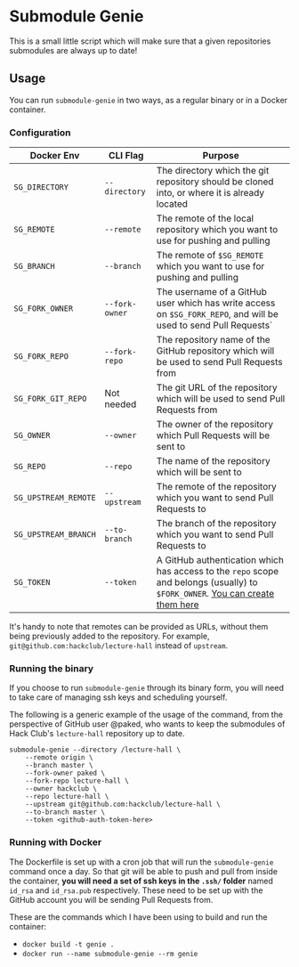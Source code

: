 # Submodule Genie

This is a small little script which will make sure that a given repositories
submodules are always up to date!

## Usage

You can run `submodule-genie` in two ways, as a regular binary or in a Docker
container.

### Configuration

| Docker Env | CLI Flag | Purpose |
|------------|----------|---------|
| `SG_DIRECTORY` | `--directory`   | The directory which the git repository should be cloned into, or where it is already located |
| `SG_REMOTE` | `--remote`  | The remote of the local repository which you want to use for pushing and pulling |
| `SG_BRANCH` | `--branch`  | The remote of `$SG_REMOTE` which you want to use for pushing and pulling |
| `SG_FORK_OWNER` | `--fork-owner`  | The username of a GitHub user which has write access on `$SG_FORK_REPO`, and will be used to send Pull Requests` |
| `SG_FORK_REPO` | `--fork-repo`  | The repository name of the GitHub repository which will be used to send Pull Requests from |
| `SG_FORK_GIT_REPO` | Not needed  | The git URL of the repository which will be used to send Pull Requests from |
| `SG_OWNER` | `--owner` | The owner of the repository which Pull Requests will be sent to |
| `SG_REPO` | `--repo` | The name of the repository which will be sent to |
| `SG_UPSTREAM_REMOTE` | `--upstream` | The remote of the repository which you want to send Pull Requests to |
| `SG_UPSTREAM_BRANCH` | `--to-branch` | The branch of the repository which you want to send Pull Requests to |
| `SG_TOKEN` | `--token` | A GitHub authentication which has access to the `repo` scope and belongs (usually) to `$FORK_OWNER`. [You can create them here](https://github.com/settings/tokens) |

It's handy to note that remotes can be provided as URLs, without them being previously added to the repository. For example, `git@github.com:hackclub/lecture-hall` instead of `upstream`.

### Running the binary

If you choose to run `submodule-genie` through its binary form, you will need to
take care of managing ssh keys and scheduling yourself.

The following is a generic example of the usage of the command, from the
perspective of GitHub user @paked, who wants to keep the submodules of Hack
Club's `lecture-hall` repository up to date.

```
submodule-genie --directory /lecture-hall \
    --remote origin \
    --branch master \
    --fork-owner paked \
    --fork-repo lecture-hall \
    --owner hackclub \
    --repo lecture-hall \
    --upstream git@github.com:hackclub/lecture-hall \
    --to-branch master \
    --token <github-auth-token-here>
```

### Running with Docker

The Dockerfile is set up with a cron job that will run the `submodule-genie`
command once a day. So that git will be able to push and pull from inside the
container, **you will need a set of ssh keys in the `.ssh/` folder** named `id_rsa`
and `id_rsa.pub` respectively. These need to be set up with the GitHub account
you will be sending Pull Requests from.

These are the commands which I have been using to build and run the container:

- `docker build -t genie .`
- `docker run --name submodule-genie --rm genie`

